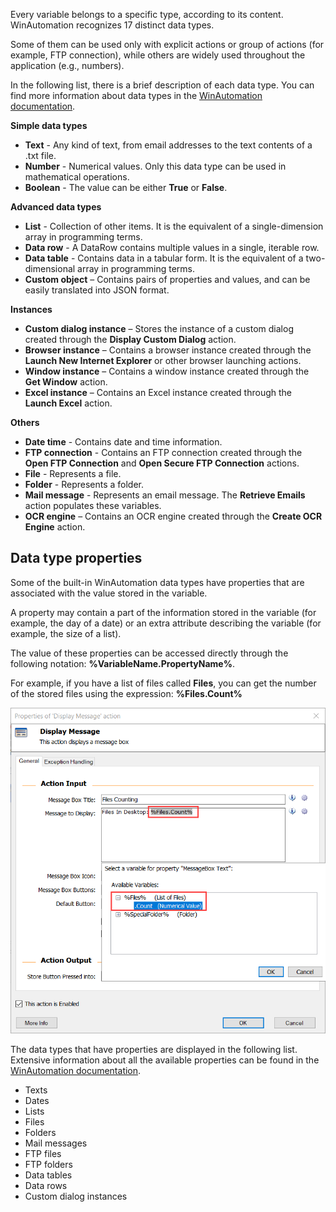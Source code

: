 Every variable belongs to a specific type, according to its content. WinAutomation recognizes 17 distinct data types. 

Some of them can be used only with explicit actions or group of actions (for example, FTP connection), while others are widely used throughout the application (e.g., numbers). 

In the following list, there is a brief description of each data type. You can find more information about data types in the [WinAutomation documentation](https://docs.winautomation.com/en/data-types.html). 

**Simple data types**

- **Text** - Any kind of text, from email addresses to the text contents of a .txt file. 
- **Number** - Numerical values. Only this data type can be used in mathematical operations.
- **Boolean** - The value can be either **True** or **False**.

**Advanced data types**

- **List** - Collection of other items. It is the equivalent of a single-dimension array in programming terms. 
- **Data row** - A DataRow contains multiple values in a single, iterable row.
- **Data table** - Contains data in a tabular form. It is the equivalent of a two-dimensional array in programming terms. 
- **Custom object** – Contains pairs of properties and values, and can be easily translated into JSON format. 

**Instances**

- **Custom dialog instance** – Stores the instance of a custom dialog created through the **Display Custom Dialog** action. 
- **Browser instance** – Contains a browser instance created through the **Launch New Internet Explorer** or other browser launching actions.
- **Window instance** – Contains a window instance created through the **Get Window** action.
- **Excel instance** – Contains an Excel instance created through the **Launch Excel** action.

**Others**

- **Date time** - Contains date and time information.
- **FTP connection** - Contains an FTP connection created through the **Open FTP Connection** and **Open Secure FTP Connection** actions.
- **File** - Represents a file.
- **Folder** - Represents a folder.
- **Mail message** - Represents an email message. The **Retrieve Emails** action populates these variables.
- **OCR engine** – Contains an OCR engine created through the **Create OCR Engine** action.

## Data type properties

Some of the built-in WinAutomation data types have properties that are associated with the value stored in the variable. 

A property may contain a part of the information stored in the variable (for example, the day of a date) or an extra attribute describing the variable (for example, the size of a list).

The value of these properties can be accessed directly through the following notation: **%VariableName.PropertyName%**.

For example, if you have a list of files called **Files**, you can get the number of the stored files using the expression: **%Files.Count%**

![The Count variable property selected in the Display Message action's properties dialog.](..\media\display-message-action-properties-variable-property.png)

The data types that have properties are displayed in the following list. Extensive information about all the available properties can be found in the [WinAutomation documentation](https://docs.winautomation.com/en/data-type-properties.html).

- Texts
- Dates
- Lists
- Files
- Folders
- Mail messages
- FTP files
- FTP folders
- Data tables
- Data rows
- Custom dialog instances